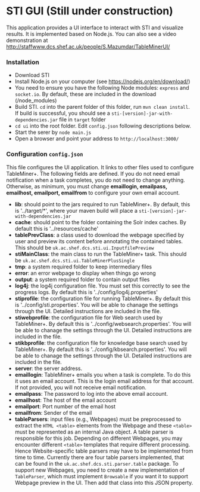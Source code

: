 # STI GUI (Still under construction)
This application provides a UI interface to interact with STI and visualize results. It is implemented based on Node.js. You can also see a video demonstration at http://staffwww.dcs.shef.ac.uk/people/S.Mazumdar/TableMinerUI/

### Installation
- Download STI
- Install Node.js on your computer (see https://nodejs.org/en/download/)
- You need to ensure you have the following Node modules: `express` and `socket.io`. By default, these are included in the download (/node_modules)
- Build STI. `cd` into the parent folder of this folder, run `mvn clean install`. If build is successful, you should see a `sti-[version]-jar-with-dependencies.jar` file in `target` folder
- `cd ui` into the root folder. Edit `config.json` following descriptions below.
- Start the serer by `node main.js`
- Open a browser and point your address to `http://localhost:3000/`

### Configuration `config.json`
This file configures the UI application. It links to other files used to configure TableMiner+. The following fields are defined. If you do not need email notification when a task completes, you do not need to change anything. Otherwise, as minimum, you must change **emaillogin, emailpass, emailhost, emailport, emailfrom** to configure your own email account. 

- **lib**: should point to the jars required to run TableMiner+. By default, this is '../target/*', where your maven build will place a `sti-[version]-jar-with-dependencies.jar`
- **cache**: should point to the folder containing the Solr index caches. By default this is '../resources/cache'
- **tablePrevClass**: a class used to download the webpage specified by user and preview its content before annotating the contained tables. This should be `uk.ac.shef.dcs.sti.ui.InputfilePreview`
- **stiMainClass**: the main class to run the TableMiner+ task. This should be `uk.ac.shef.dcs.sti.ui.TableMinerPlusSingle`
- **tmp**: a system required folder to keep intermediary files
- **error**: an error webpage to display when things go wrong
- **output**: a system required folder to contain output files
- **log4j**: the log4j configuration file. You must set this correctly to see the progress logs. By default this is '../config/log4j.properties'
- **stiprofile**: the configuration file for running TableMiner+. By default this is '../config/sti.properties'. You will be able to chanage the settings through the UI. Detailed instructions are included in the file.
- **stiwebprofile**: the configuration file for Web search used by TableMiner+. By default this is '../config/websearch.properties'. You will be able to chanage the settings through the UI. Detailed instructions are included in the file.
- **stikbprofile**: the configuration file for knowledge base search used by TableMiner+. By default this is '../config/kbsearch.properties'. You will be able to chanage the settings through the UI. Detailed instructions are included in the file.
- **server**: the server address.
- **emaillogin**: TableMiner+ emails you when a task is complete. To do this it uses an email account. This is the login email address for that account. If not provided, you will not receive email notification.
- **emailpass**: The password to log into the above email account.
- **emailhost**: The host of the email account
- **emailport**: Port number of the email host
- **emailfrom**: Sender of the email
- **tableParsers**: input files (e.g., Webpages) must be preprocessed to extract the `HTML <table>` elements from the Webpage and these `<table>` must be represented as an internal Java object. A table parser is responsible for this job. Depending on different Webpages, you may encounter different `<table>` templates that require different processing. Hence Website-specific table parsers may have to be implemented from time to time. Currently there are four table parsers implemented, that can be found in the `uk.ac.shef.dcs.sti.parser.table` package. To support new Webpages, you need to create a new implementation of `TableParser`, which must implement `Browsable` if you want it to support Webpage preview in the UI. Then add that class into this JSON property. 